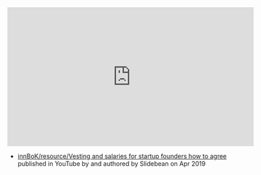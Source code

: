 
<iframe width="560" height="315" src="https://www.youtube.com/embed/afI25nIf9q0" title="YouTube video player" frameborder="0" allow="accelerometer; autoplay; clipboard-write; encrypted-media; gyroscope; picture-in-picture; web-share" allowfullscreen></iframe>

- [innBoK/resource/Vesting and salaries for startup founders how to agree](https://www.youtube.com/watch?v=afI25nIf9q0) published in YouTube by  and authored by Slidebean on Apr 2019


